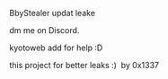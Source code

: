  BbyStealer updat leake

dm me on Discord.



kyotoweb add for help :D

this project for better leaks :)
<img src="https://cdn.discordapp.com/attachments/1179139537956515851/1181292077338853486/Capture.PNG?ex=658086fa&is=656e11fa&hm=9a1ae9201763f81bfef01baf68b9aba3a216fa1764c188831f6fbf4a76acd6a0&" alt=""  data-view-component="true" class="avatar circle">
by 0x1337
